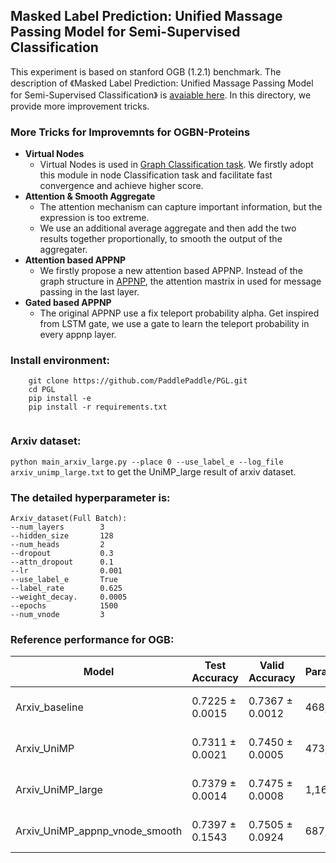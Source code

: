## Masked Label Prediction: Unified Massage Passing Model for Semi-Supervised Classification

This experiment is based on stanford OGB (1.2.1) benchmark. The description of 《Masked Label Prediction: Unified Massage Passing Model for Semi-Supervised Classification》 is [avaiable here](https://arxiv.org/pdf/2009.03509.pdf). In this directory, we provide more improvement tricks.

### More Tricks for Improvemnts for OGBN-Proteins
- **Virtual Nodes**
    - Virtual Nodes is used in [Graph Classification task](https://arxiv.org/pdf/1708.04357.pdf). We firstly adopt this module in node Classification task and facilitate fast convergence and achieve higher score.
- **Attention & Smooth Aggregate**
    - The attention mechanism can capture important information, but the expression is too extreme. 
    - We use an additional average aggregate and then add the two results together proportionally, to smooth the output of the aggregater.
- **Attention based APPNP**
    - We firstly propose a new attention based APPNP. Instead of the graph structure in [APPNP](https://www.in.tum.de/daml/ppnp/), the attention mastrix in used for message passing in the last layer.
- **Gated based APPNP**
    - The original APPNP use a fix teleport probability alpha. Get inspired from LSTM gate, we use a gate to learn the teleport probability in every appnp layer.


### Install environment:
``` 
    git clone https://github.com/PaddlePaddle/PGL.git
    cd PGL
    pip install -e 
    pip install -r requirements.txt
    
```
### Arxiv dataset:
  ```python main_arxiv_large.py --place 0 --use_label_e --log_file arxiv_unimp_large.txt``` to get the UniMP_large result of arxiv dataset.
  
  
### The **detailed hyperparameter** is:

```
Arxiv_dataset(Full Batch):              
--num_layers        3                                       
--hidden_size       128                                  
--num_heads         2                        
--dropout           0.3                      
--attn_dropout      0.1
--lr                0.001                    
--use_label_e       True                     
--label_rate        0.625                    
--weight_decay.     0.0005
--epochs            1500
--num_vnode         3
```

### Reference performance for OGB:

| Model              |Test Accuracy    |Valid Accuracy   | Parameters    | Hardware |
| ------------------ |--------------   | --------------- | -------------- |----------|
| Arxiv_baseline     | 0.7225  ± 0.0015 | 0.7367  ± 0.0012 | 468,369  | Tesla V100 (32GB) |
| Arxiv_UniMP        | 0.7311  ± 0.0021 | 0.7450  ± 0.0005 | 473,489 | Tesla V100 (32GB) |
| Arxiv_UniMP_large        | 0.7379  ± 0.0014 | 0.7475  ± 0.0008 | 1,162,515 | Tesla V100 (32GB) |
| Arxiv_UniMP_appnp_vnode_smooth        | 0.7397  ± 0.1543 | 0.7505  ± 0.0924 | 687,377 | Tesla V100 (32GB) |
   
